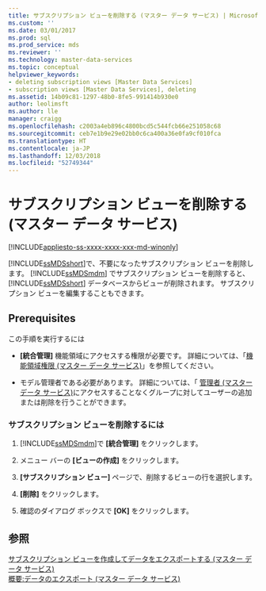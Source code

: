 ```yaml
---
title: サブスクリプション ビューを削除する (マスター データ サービス) | Microsoft Docs
ms.custom: ''
ms.date: 03/01/2017
ms.prod: sql
ms.prod_service: mds
ms.reviewer: ''
ms.technology: master-data-services
ms.topic: conceptual
helpviewer_keywords:
- deleting subscription views [Master Data Services]
- subscription views [Master Data Services], deleting
ms.assetid: 14b09c81-1297-48b0-8fe5-991414b930e0
author: leolimsft
ms.author: lle
manager: craigg
ms.openlocfilehash: c2003a4eb896c4800bcd5c544fcb66e251058c68
ms.sourcegitcommit: ceb7e1b9e29e02bb0c6ca400a36e0fa9cf010fca
ms.translationtype: HT
ms.contentlocale: ja-JP
ms.lasthandoff: 12/03/2018
ms.locfileid: "52749344"
---
```

# <a name="delete-a-subscription-view-master-data-services"></a>サブスクリプション ビューを削除する (マスター データ サービス)

[!INCLUDE[appliesto-ss-xxxx-xxxx-xxx-md-winonly](../includes/appliesto-ss-xxxx-xxxx-xxx-md-winonly.md)]

  [!INCLUDE[ssMDSshort](../includes/ssmdsshort-md.md)]で、不要になったサブスクリプション ビューを削除します。 [!INCLUDE[ssMDSmdm](../includes/ssmdsmdm-md.md)] でサブスクリプション ビューを削除すると、 [!INCLUDE[ssMDSshort](../includes/ssmdsshort-md.md)] データベースからビューが削除されます。 サブスクリプション ビューを編集することもできます。  
  
## <a name="prerequisites"></a>Prerequisites  
 この手順を実行するには  
  
-   **[統合管理]** 機能領域にアクセスする権限が必要です。 詳細については、「[機能領域権限 (マスター データ サービス)](../master-data-services/functional-area-permissions-master-data-services.md)」を参照してください。  
  
-   モデル管理者である必要があります。 詳細については、「 [管理者 (マスター データ サービス)](../master-data-services/administrators-master-data-services.md)にアクセスすることなくグループに対してユーザーの追加または削除を行うことができます。  
  
### <a name="to-delete-a-subscription-view"></a>サブスクリプション ビューを削除するには  
  
1.  [!INCLUDE[ssMDSmdm](../includes/ssmdsmdm-md.md)]で **[統合管理]** をクリックします。  
  
2.  メニュー バーの **[ビューの作成]** をクリックします。  
  
3.  **[サブスクリプション ビュー]** ページで、削除するビューの行を選択します。  
  
4.  **[削除]** をクリックします。  
  
5.  確認のダイアログ ボックスで **[OK]** をクリックします。  
  
## <a name="see-also"></a>参照  
 [サブスクリプション ビューを作成してデータをエクスポートする (マスター データ サービス)](../master-data-services/create-a-subscription-view-to-export-data-master-data-services.md)   
 [概要:データのエクスポート (マスター データ サービス)](../master-data-services/overview-exporting-data-master-data-services.md)  
  
  
